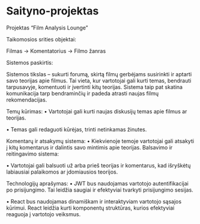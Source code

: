 # Saityno-projektas

Projektas “Film Analysis Lounge”

Taikomosios srities objektai:

Filmas -> Komentatorius -> Filmo žanras

Sistemos paskirtis:

Sistemos tikslas – sukurti forumą, skirtą filmų gerbėjams susirinkti ir aptarti savo teorijas apie filmus. Tai vieta, kur vartotojai gali kurti temas, bendrauti tarpusavyje, komentuoti ir įvertinti kitų teorijas. Sistema taip pat skatina komunikacija tarp bendraminčių ir padeda atrasti naujas filmų rekomendacijas.

Temų kūrimas:
•	Vartotojai gali kurti naujas diskusijų temas apie filmus ar teorijas.

•	Temas gali redaguoti kūrėjas, trinti netinkamas žinutes.

  Komentarų ir atsakymų sistema:
•	Kiekvienoje temoje vartotojai gali atsakyti į kitų komentarus ir dalintis savo mintimis apie teorijas.
  Balsavimo ir reitingavimo sistema:
  
•	Vartotojai gali balsuoti už arba prieš teorijas ir komentarus, kad išryškėtų labiausiai palaikomos ar įdomiausios teorijos.

Technologijų aprašymas:
•	JWT bus naudojamas vartotojo autentifikacijai po prisijungimo. Tai leidžia saugiai ir efektyviai tvarkyti prisijungimo sesijas.

•	React bus naudojamas dinamiškam ir interaktyviam vartotojo sąsajos kūrimui. React leidžia kurti komponentų struktūras, kurios efektyviai reaguoja į vartotojo veiksmus.
